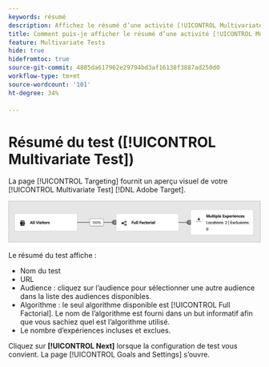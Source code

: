 ```yaml
---
keywords: résumé
description: Affichez le résumé d’une activité [!UICONTROL Multivariate Test] (MVT) qui fournit un aperçu visuel de votre activité dans  [!DNL Adobe Target].
title: Comment puis-je afficher le résumé d’une activité [!UICONTROL Multivariate Test] (MVT) ?
feature: Multivariate Tests
hide: true
hidefromtoc: true
source-git-commit: 4805da617962e29794bd3af16138f3887ad250d0
workflow-type: tm+mt
source-wordcount: '101'
ht-degree: 34%

---
```


# Résumé du test ([!UICONTROL Multivariate Test])

La page [!UICONTROL Targeting] fournit un aperçu visuel de votre [!UICONTROL Multivariate Test] [!DNL Adobe Target].

![Boîte de dialogue de synthèse du test](/help/main/c-activities/c-multivariate-testing/t-create-multivariate-test/assets/summary-new.png)

Le résumé du test affiche :

* Nom du test
* URL
* Audience : cliquez sur l’audience pour sélectionner une autre audience dans la liste des audiences disponibles.
* Algorithme : le seul algorithme disponible est [!UICONTROL Full Factorial]. Le nom de l’algorithme est fourni dans un but informatif afin que vous sachiez quel est l’algorithme utilisé.
* Le nombre d’expériences incluses et exclues.

Cliquez sur **[!UICONTROL Next]** lorsque la configuration de test vous convient. La page [!UICONTROL Goals and Settings] s’ouvre.
